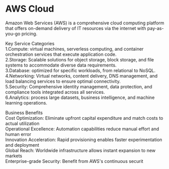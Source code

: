 # AWS Cloud
Amazon Web Services (AWS) is a comprehensive cloud computing platform that offers on-demand delivery of IT resources via the internet with pay-as-you-go pricing.

Key Service Categories
<br>
1.Compute: virtual machines, serverless computing, and container orchestration services that execute application code.
<br>
2.Storage: Scalable solutions for object storage, block storage, and file systems to accommodate diverse data requirements.
<br>
3.Database: optimized for specific workloads, from relational to NoSQL.
<br>
4.Networking: Virtual networks, content delivery, DNS management, and load balancing services to ensure optimal connectivity.
<br>
5.Security: Comprehensive identity management, data protection, and compliance tools integrated across all services.
<br>
6.Analytics: process large datasets, business intelligence, and machine learning operations.

Business Benefits
<br>
Cost Optimization: Eliminate upfront capital expenditure and match costs to actual utilization
<br>
Operational Excellence: Automation capabilities reduce manual effort and human error
<br>
Innovation Acceleration: Rapid provisioning enables faster experimentation and deployment
<br>
Global Reach: Worldwide infrastructure allows instant expansion to new markets
<br>
Enterprise-grade Security: Benefit from AWS's continuous securit
